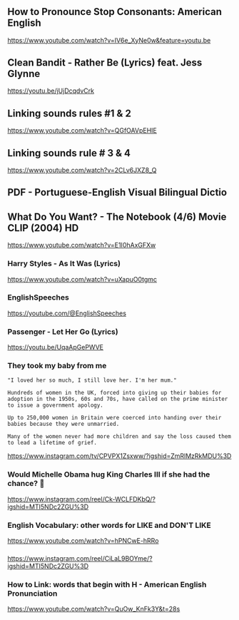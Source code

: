 # 


## How to Pronounce Stop Consonants: American English

https://www.youtube.com/watch?v=IV6e_XyNe0w&feature=youtu.be

## Clean Bandit - Rather Be (Lyrics) feat. Jess Glynne

https://youtu.be/jUjDcqdvCrk

## Linking sounds rules #1 & 2

https://www.youtube.com/watch?v=QGfOAVpEHIE

## Linking sounds rule # 3 & 4

https://www.youtube.com/watch?v=2CLv6JXZ8_Q

## PDF - Portuguese-English Visual Bilingual Dictio

## What Do You Want? - The Notebook (4/6) Movie CLIP (2004) HD

https://www.youtube.com/watch?v=E1I0hAxGFXw

### Harry Styles - As It Was (Lyrics)
https://www.youtube.com/watch?v=uXapuO0tgmc

### EnglishSpeeches

https://youtube.com/@EnglishSpeeches

### Passenger - Let Her Go (Lyrics)

https://youtu.be/UqaApGePWVE

### They took my baby from me

```
"I loved her so much, I still love her. I'm her mum."

Hundreds of women in the UK, forced into giving up their babies for adoption in the 1950s, 60s and 70s, have called on the prime minister to issue a government apology.

Up to 250,000 women in Britain were coerced into handing over their babies because they were unmarried.

Many of the women never had more children and say the loss caused them to lead a lifetime of grief.
```
https://www.instagram.com/tv/CPVPX1Zsxww/?igshid=ZmRlMzRkMDU%3D


### Would Michelle Obama hug King Charles III if she had the chance? 👑

https://www.instagram.com/reel/Ck-WCLFDKbQ/?igshid=MTI5NDc2ZGU%3D


### English Vocabulary: other words for LIKE and DON'T LIKE

https://www.youtube.com/watch?v=hPNCwE-hRRo

### 

https://www.instagram.com/reel/CiLaL9BOYme/?igshid=MTI5NDc2ZGU%3D

### How to Link: words that begin with H - American English Pronunciation

https://www.youtube.com/watch?v=QuOw_KnFk3Y&t=28s

